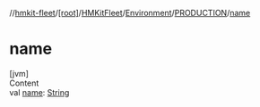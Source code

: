 //[hmkit-fleet](../../../../../index.md)/[[root]](../../../index.md)/[HMKitFleet](../../index.md)/[Environment](../index.md)/[PRODUCTION](index.md)/[name](name.md)



# name  
[jvm]  
Content  
val [name](name.md): [String](https://kotlinlang.org/api/latest/jvm/stdlib/kotlin/-string/index.html)  



